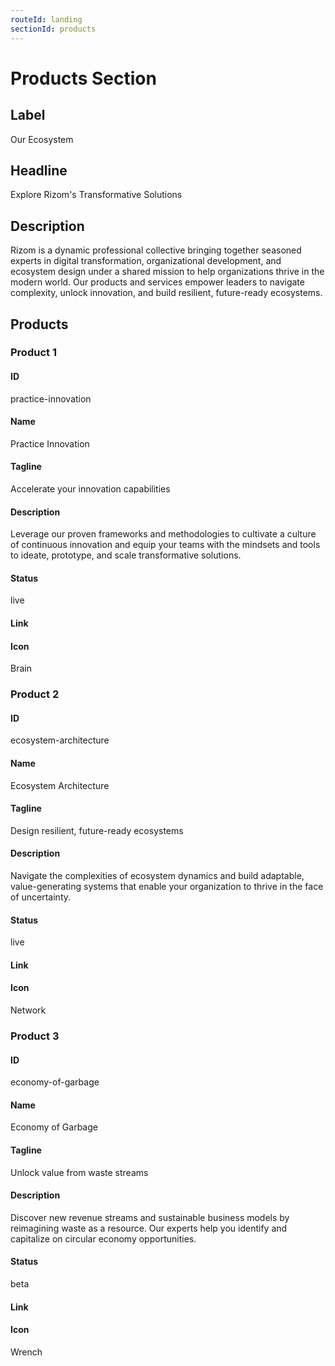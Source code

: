 ```yaml
---
routeId: landing
sectionId: products
---
```


# Products Section

## Label

Our Ecosystem

## Headline

Explore Rizom's Transformative Solutions

## Description

Rizom is a dynamic professional collective bringing together seasoned experts in digital transformation, organizational development, and ecosystem design under a shared mission to help organizations thrive in the modern world. Our products and services empower leaders to navigate complexity, unlock innovation, and build resilient, future-ready ecosystems.

## Products

### Product 1

#### ID

practice-innovation

#### Name

Practice Innovation

#### Tagline

Accelerate your innovation capabilities

#### Description

Leverage our proven frameworks and methodologies to cultivate a culture of continuous innovation and equip your teams with the mindsets and tools to ideate, prototype, and scale transformative solutions.

#### Status

live

#### Link

#### Icon

Brain

### Product 2

#### ID

ecosystem-architecture

#### Name

Ecosystem Architecture

#### Tagline

Design resilient, future-ready ecosystems

#### Description

Navigate the complexities of ecosystem dynamics and build adaptable, value-generating systems that enable your organization to thrive in the face of uncertainty.

#### Status

live

#### Link

#### Icon

Network

### Product 3

#### ID

economy-of-garbage

#### Name

Economy of Garbage

#### Tagline

Unlock value from waste streams

#### Description

Discover new revenue streams and sustainable business models by reimagining waste as a resource. Our experts help you identify and capitalize on circular economy opportunities.

#### Status

beta

#### Link

#### Icon

Wrench
